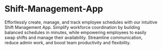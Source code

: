 # Shift-Management-App
Effortlessly create, manage, and track employee schedules with our intuitive Shift Management App. Simplify workforce coordination by building balanced schedules in minutes, while empowering employees to easily swap shifts and manage their availability. Streamline communication, reduce admin work, and boost team productivity and flexibility.
